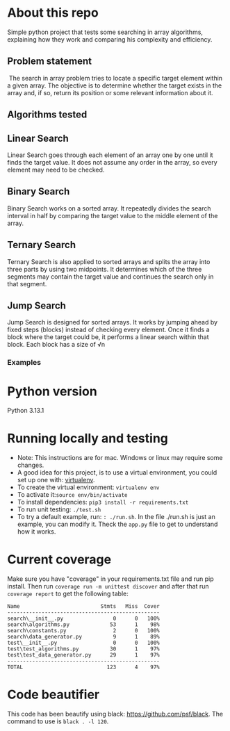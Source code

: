 # About this repo

Simple python project that tests some searching in array algorithms, explaining how they work and comparing his complexity and efficiency.

## Problem statement
​
The search in array problem tries to locate a specific target element within a given array. The objective is to determine whether the target exists in the array and, if so, return its position or some relevant information about it.

## Algorithms tested

## Linear Search

Linear Search goes through each element of an array one by one until it finds the target value. It does not assume any order in the array, so every element may need to be checked. 

## Binary Search

Binary Search works on a sorted array. It repeatedly divides the search interval in half by comparing the target value to the middle element of the array.

## Ternary Search

Ternary Search is also applied to sorted arrays and splits the array into three parts by using two midpoints. It determines which of the three segments may contain the target value and continues the search only in that segment.

## Jump Search

Jump Search is designed for sorted arrays. It works by jumping ahead by fixed steps (blocks) instead of checking every element. Once it finds a block where the target could be, it performs a linear search within that block. Each block has a size of √n

### Examples



# Python version
Python 3.13.1
​
# Running locally and testing

* Note: This instructions are for mac. Windows or linux may require some changes. 
* A good idea for this project, is to use a virtual environment, you could set up one with: [virtualenv](https://virtualenv.pypa.io/en/latest/).
* To create the virtual environment: `virtualenv env`
* To activate it:`source env/bin/activate`
* To install dependencies: `pip3 install -r requirements.txt`
* To run unit testing: `./test.sh`
* To try a default example, run: `: ./run.sh`. In the file ./run.sh is just an example, you can modify it. Theck the `app.py` file to get to understand how it works.

# Current coverage

Make sure you have "coverage" in your requirements.txt file and run pip install. Then run `coverage run -m unittest discover` and after that run `coverage report` to get the following table:

```
Name                          Stmts   Miss  Cover
-------------------------------------------------
search\__init__.py                0      0   100%
search\algorithms.py             53      1    98%
search\constants.py               2      0   100%
search\data_generator.py          9      1    89%
test\__init__.py                  0      0   100%
test\test_algorithms.py          30      1    97%
test\test_data_generator.py      29      1    97%
-------------------------------------------------
TOTAL                           123      4    97%
```

# Code beautifier
This code has been beautify using black: https://github.com/psf/black. 
The command to use is `black . -l 120`.
